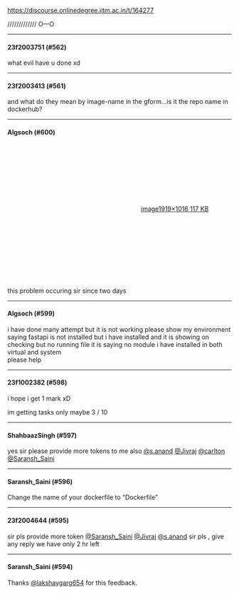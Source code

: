 https://discourse.onlinedegree.iitm.ac.in/t/164277

///////////// O—O</p><hr>

<h4>23f2003751 (#562)</h4>
<p>what evil have u done xd</p><hr>

<h4>23f2003413 (#561)</h4>
<p>and what do they mean by image-name in the gform…is it the repo name in dockerhub?</p><hr>

<h4>Algsoch (#600)</h4>
<p><div class="lightbox-wrapper"><a class="lightbox" data-download-href="/uploads/short-url/tKDB9OvCsBntiPn9UaFPfgI5hQX.png?dl=1" href="https://europe1.discourse-cdn.com/flex013/uploads/iitm/original/3X/d/0/d084b074bcf4af69fe3e57753664fd39b016c2ef.png" rel="noopener nofollow ugc" title="image"><div class="meta"><svg aria-hidden="true" class="fa d-icon d-icon-far-image svg-icon"><use href="#far-image"></use></svg><span class="filename">image</span><span class="informations">1919×1016 117 KB</span><svg aria-hidden="true" class="fa d-icon d-icon-discourse-expand svg-icon"><use href="#discourse-expand"></use></svg></div></a></div><br/>
this problem occuring sir since two days</p><hr>

<h4>Algsoch (#599)</h4>
<p>i have done many attempt but it is not working please show  my environment saying fastapi is not installed but i have installed and it is showing on checking but no running file it is saying no module i have installed in both virtual and system<br/>
please help</p><hr>

<h4>23f1002382 (#598)</h4>
<p>i hope i get 1 mark xD</p>
<p>im getting tasks only maybe 3 / 10</p><hr>

<h4>ShahbaazSingh (#597)</h4>
<p>yes sir please provide more tokens to me also <a class="mention" href="/u/s.anand">@s.anand</a> <a class="mention" href="/u/jivraj">@Jivraj</a> <a class="mention" href="/u/carlton">@carlton</a> <a class="mention" href="/u/saransh_saini">@Saransh_Saini</a></p><hr>

<h4>Saransh_Saini (#596)</h4>
<p>Change the name of your dockerfile to “Dockerfile”</p><hr>

<h4>23f2004644 (#595)</h4>
<p>sir pls provide more token   <a class="mention" href="/u/saransh_saini">@Saransh_Saini</a> <a class="mention" href="/u/jivraj">@Jivraj</a> <a class="mention" href="/u/s.anand">@s.anand</a>                              sir pls , give any reply we have only 2 hr left</p><hr>

<h4>Saransh_Saini (#594)</h4>
<p>Thanks <a class="mention" href="/u/lakshaygarg654">@lakshaygarg654</a> for this feedback.
